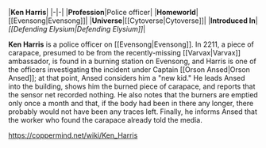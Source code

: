 |**Ken Harris**|
|-|-|
|**Profession**|Police officer|
|**Homeworld**|[[Evensong\|Evensong]]|
|**Universe**|[[Cytoverse\|Cytoverse]]|
|**Introduced In**|*[[Defending Elysium\|Defending Elysium]]*|

**Ken Harris** is a police officer on [[Evensong\|Evensong]].
In 2211, a piece of carapace, presumed to be from the recently-missing [[Varvax\|Varvax]] ambassador, is found in a burning station on Evensong, and Harris is one of the officers investigating the incident under Captain [[Orson Ansed\|Orson Ansed]]; at that point, Ansed considers him a "new kid." He leads Ansed into the building, shows him the burned piece of carapace, and reports that the sensor net recorded nothing. He also notes that the burners are emptied only once a month and that, if the body had been in there any longer, there probably would not have been any traces left. Finally, he informs Ansed that the worker who found the carapace already told the media.



https://coppermind.net/wiki/Ken_Harris